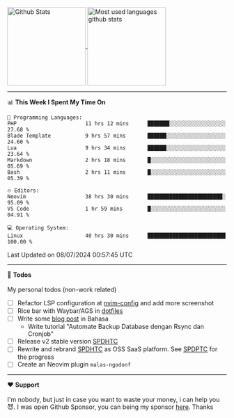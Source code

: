 <a href="https://github.com/anuraghazra/github-readme-stats">
  <img 
        height=180
        align="center" 
        src="https://github-readme-stats.vercel.app/api?username=rizkyilhampra&rank_icon=github&show_icons=true&theme=catppuccin_mocha&hide_border=true&include_all_commits=true&count_private=true&card_width=270" 
        alt="Github Stats" 
    />
</a>
<a href="https://github.com/anuraghazra/github-readme-stats">
  <img 
        height=180
        align="center" 
        src="https://github-readme-stats.vercel.app/api/top-langs/?username=rizkyilhampra&layout=compact&theme=catppuccin_mocha&hide_border=true&langs_count=8" 
        alt="Most used languages github stats" 
    />
</a>

---

<!--START_SECTION:waka-->
📊 **This Week I Spent My Time On** 

```text
💬 Programming Languages: 
PHP                      11 hrs 12 mins      ███████░░░░░░░░░░░░░░░░░░   27.68 % 
Blade Template           9 hrs 57 mins       ██████░░░░░░░░░░░░░░░░░░░   24.60 % 
Lua                      9 hrs 34 mins       ██████░░░░░░░░░░░░░░░░░░░   23.64 % 
Markdown                 2 hrs 18 mins       █░░░░░░░░░░░░░░░░░░░░░░░░   05.69 % 
Bash                     2 hrs 11 mins       █░░░░░░░░░░░░░░░░░░░░░░░░   05.39 % 

🔥 Editors: 
Neovim                   38 hrs 30 mins      ████████████████████████░   95.09 % 
VS Code                  1 hr 59 mins        █░░░░░░░░░░░░░░░░░░░░░░░░   04.91 % 

💻 Operating System: 
Linux                    40 hrs 30 mins      █████████████████████████   100.00 % 
```


 Last Updated on 08/07/2024 00:57:45 UTC
<!--END_SECTION:waka-->

---

📒 **Todos**
<br>
<br>
My personal todos (non-work related)
- [ ] Refactor LSP configuration at [nvim-config](https://github.com/rizkyilhampra/nvim-config) and add more screenshot
- [ ] Rice bar with Waybar/AGS in [dotfiles](https://github.com/rizkyilhampra/dotfilesv2)
- [ ] Write some [blog post](https://github.com/rizkyilhampra/rizkyilhampra.github.io) in Bahasa
  - Write tutorial "Automate Backup Database dengan Rsync dan Cronjob"
- [ ] Release v2 stable version [SPDHTC](https://github.com/rizkyilhampra/spdhtc)
- [ ] Rewrite and rebrand [SPDHTC](https://github.com/rizkyilhampra/spdhtc) as OSS SaaS platform. See [SPDPTC](https://github.com/SPDPTC/SPDPTC) for the progress
- [ ] Create an Neovim plugin `malas-ngodonf`

---

♥️  **Support**
<br>
<br>
I'm nobody, but just in case you want to waste your money, i can help you 😈. I was open Github Sponsor, you can being my sponsor [here](https://github.com/sponsors/rizkyilhampra). Thanks
